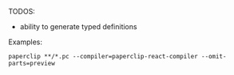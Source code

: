 TODOS:

- ability to generate typed definitions

Examples:

```
paperclip **/*.pc --compiler=paperclip-react-compiler --omit-parts=preview
```
